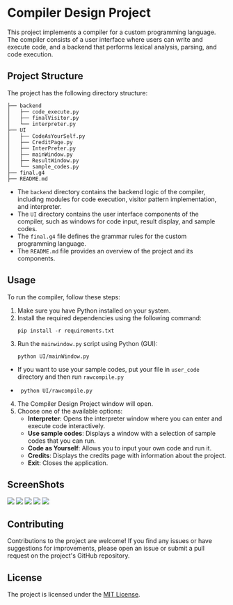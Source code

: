 # Compiler Design Project

This project implements a compiler for a custom programming language. The compiler consists of a user interface where users can write and execute code, and a backend that performs lexical analysis, parsing, and code execution.

## Project Structure

The project has the following directory structure:

```
├── backend
│   ├── code_execute.py
│   ├── finalVisitor.py
│   └── interpreter.py
├── UI
│   ├── CodeAsYourSelf.py
│   ├── CreditPage.py
│   ├── InterPreter.py
│   ├── mainWindow.py
│   ├── ResultWindow.py
│   └── sample_codes.py
├── final.g4
├── README.md
```

- The `backend` directory contains the backend logic of the compiler, including modules for code execution, visitor pattern implementation, and interpreter.
- The `UI` directory contains the user interface components of the compiler, such as windows for code input, result display, and sample codes.
- The `final.g4` file defines the grammar rules for the custom programming language.
- The `README.md` file provides an overview of the project and its components.

## Usage

To run the compiler, follow these steps:

1. Make sure you have Python installed on your system.
2. Install the required dependencies using the following command:
   ```
   pip install -r requirements.txt
   ```
3. Run the `mainwindow.py` script using Python (GUI):
   ```
   python UI/mainWindow.py
   ```
- If you want to use your sample codes, put your file in `user_code` directory and then run `rawcompile.py`
- ```
   python UI/rawcompile.py
   ```
4. The Compiler Design Project window will open.
5. Choose one of the available options:
   - **Interpreter**: Opens the interpreter window where you can enter and execute code interactively.
   - **Use sample codes**: Displays a window with a selection of sample codes that you can run.
   - **Code as Yourself**: Allows you to input your own code and run it.
   - **Credits**: Displays the credits page with information about the project.
   - **Exit**: Closes the application.

## ScreenShots

<img src="screenshots/mainwindow.png">
<img src="screenshots/interpreter.png">
<img src="screenshots/samplecodes.png">
<img src="screenshots/codeasyourself.png">
<img src="screenshots/codeasyourself2.png">

## Contributing

Contributions to the project are welcome! If you find any issues or have suggestions for improvements, please open an issue or submit a pull request on the project's GitHub repository.

## License

The project is licensed under the [MIT License](https://opensource.org/licenses/MIT).
